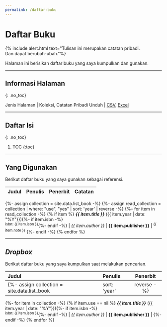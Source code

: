 ```yaml
---
permalink: /daftar-buku
---
```


# Daftar Buku

{% include alert.html text="Tulisan ini merupakan catatan pribadi.<br>Dan dapat berubah-ubah."%}

Halaman ini berisikan daftar buku yang saya kumpulkan dan gunakan. 

-----

## Informasi Halaman
{: .no_toc}

Jenis Halaman | Koleksi, Catatan Pribadi
Unduh | [CSV](https://github.com/taruma/vivaldi/blob/master/docs/_data/list_book.csv), [Excel](https://github.com/taruma/vivaldi/blob/master/docs/_data/list_book_excel.xlsx)

-----

## Daftar Isi
{: .no_toc}

1. TOC
{:toc}


-----

## Yang Digunakan

Berikut daftar buku yang saya gunakan sebagai referensi.

Judul | Penulis | Penerbit | Catatan
:- | :- | :-: | :- |
{%- assign collection = site.data.list_book -%}
{%- assign read_collection = collection | where: "use", "yes" | sort: 'year' | reverse -%}
{%- for item in read_collection -%}
{% if item %}
___{{ item.title }}___ ({{ item.year | date: "%Y"}}){%- if item.isbn -%}<br><sup>isbn: {{ item.isbn }}</sup>{%- endif -%} | _{{ item.author }}_ | __{{ item.publisher }}__ | <sup>{{ item.note }}</sup>
{%- endif -%}
{% endfor %}

-----

## _Dropbox_

Berikut daftar buku yang saya kumpulkan saat melakukan pencarian. 

Judul | Penulis | Penerbit |
:- | :- | :-: |
{%- assign collection = site.data.list_book | sort: 'year' | reverse -%}
{%- for item in collection -%}
{% if item.use == nil %}
___{{ item.title }}___ ({{ item.year | date: "%Y"}}){%- if item.isbn -%}<br><sup>isbn: {{ item.isbn }}</sup>{%- endif -%} | _{{ item.author }}_ | __{{ item.publisher }}__ | 
{%- endif -%}
{% endfor %}